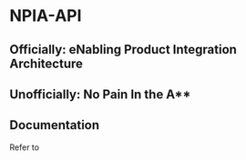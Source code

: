 # NPIA-API

## Officially: eNabling Product Integration Architecture

## Unofficially: No Pain In the A**


## Documentation

Refer to []() 
